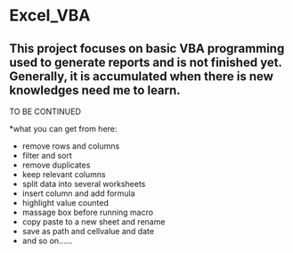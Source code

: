 Excel_VBA
===

This project focuses on basic VBA programming used to generate reports and is not finished yet. Generally, it is accumulated when there is new knowledges need me to learn.
---
TO BE CONTINUED

*what you can get from here:

* remove rows and columns
* filter and sort
* remove duplicates
* keep relevant columns
* split data into several worksheets
* insert column and add formula
* highlight value counted
* massage box before running macro
* copy paste to a new sheet and rename
* save as path and cellvalue and date
* and so on......


